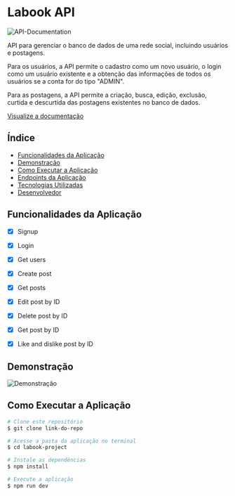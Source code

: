 # Labook API

![API-Documentation](./caminho-para-imagem.png)

API para gerenciar o banco de dados de uma rede social, incluindo usuários e postagens.

Para os usuários, a API permite o cadastro como um novo usuário, o login como um usuário existente e a obtenção das informações de todos os usuários se a conta for do tipo "ADMIN".

Para as postagens, a API permite a criação, busca, edição, exclusão, curtida e descurtida das postagens existentes no banco de dados.

[Visualize a documentação](https://documenter.getpostman.com/view/26594102/2s9YJW7S3a)

## Índice
- <a href="#funcionalidades">Funcionalidades da Aplicação</a>
- <a href="#demonstracao">Demonstração</a>
- <a href="#executar">Como Executar a Aplicação</a>
- <a href="#endpoints">Endpoints da Aplicação</a>
- <a href="#tecnologias-utilizadas">Tecnologias Utilizadas</a>
- <a href="#desenvolvedor">Desenvolvedor</a>

## Funcionalidades da Aplicação
 - [x]  Signup  
 - [x]  Login
 - [x]  Get users
 - [x]  Create post
 - [x]  Get posts 
 - [x]  Edit post by ID
 - [x]  Delete post by ID
  - [x]  Get post by ID
 - [x]  Like and dislike post by ID

  
## Demonstração

![Demonstração](./caminho-para-imagem-da-demonstracao.png)

## Como Executar a Aplicação
```bash
# Clone este repositório
$ git clone link-do-repo

# Acesse a pasta da aplicação no terminal
$ cd labook-project

# Instale as dependências
$ npm install

# Execute a aplicação
$ npm run dev






